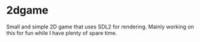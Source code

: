 # 2dgame
Small and simple 2D game that uses SDL2 for rendering. Mainly working on this for fun while I have plenty of spare time.

